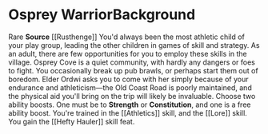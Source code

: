 ﻿---
ability:
- Strength
- Constitution
ability_boost:
- Strength
- Constitution
feat: '[[DATABASE/feat/Hefty Hauler|Hefty Hauler]]'
id: '405'
name: Osprey Warrior
prerequisite: null
rarity: Rare
skill:
- '[[DATABASE/skill/Athletics|Athletics]]'
- Gorum [[DATABASE/skill/Lore|Lore]]
source: '[[DATABASE/source/Rusthenge|Rusthenge]]'
subcategory: general
trait:
- '[[DATABASE/trait/Rare|Rare]]'
type: Background

---
# Osprey Warrior<span class="item-type">Background</span>

<span class="trait-rare item-trait">Rare</span>
**Source** [[Rusthenge]]
You'd always been the most athletic child of your play group, leading the other children in games of skill and strategy. As an adult, there are few opportunities for you to employ these skills in the village. Osprey Cove is a quiet community, with hardly any dangers or foes to fight. You occasionally break up pub brawls, or perhaps start them out of boredom. Elder Ordwi asks you to come with her simply because of your endurance and athleticism—the Old Coast Road is poorly maintained, and the physical aid you'll bring on the trip will likely be invaluable.
Choose two ability boosts. One must be to **Strength** or **Constitution**, and one is a free ability boost.
You're trained in the [[Athletics]] skill, and the [[Lore]] skill. You gain the [[Hefty Hauler]] skill feat.